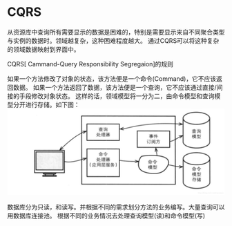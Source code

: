 # CQRS

从资源库中查询所有需要显示的数据是困难的，特别是需要显示来自不同聚合类型与实例的数据时。领域越复杂，这种困难程度越大。 通过CQRS可以将这种复杂的领域数据映射到界面中。

CQRS[ Cammand-Query Responsibility Segregaion]的规则

如果一个方法修改了对象的状态，该方法便是一个命令(Command)，它不应该返回数据。
如果一个方法返回了数据，该方法便是一个查询，它不应该通过直接/间接的手段修改对象状态。
这样的话，领域模型将一分为二，由命令模型和查询模型分开进行存储。如下图：
![img.png](img.png)

数据库分为只读，和读写。并根据不同的需求划分方法的业务编写。大量查询可以用数据库连接池。
根据不同的业务情况去处理查询模型(读)和命令模型(写)